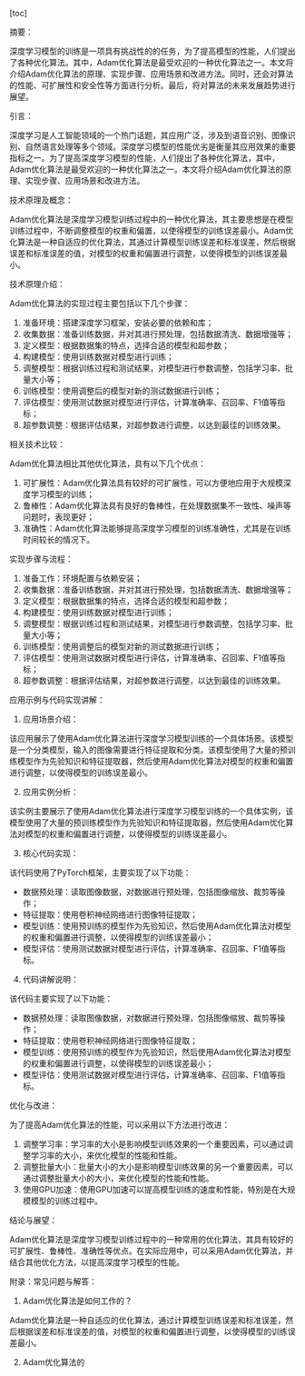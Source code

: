 
[toc]                    
                
                
摘要：

深度学习模型的训练是一项具有挑战性的的任务，为了提高模型的性能，人们提出了各种优化算法。其中，Adam优化算法是最受欢迎的一种优化算法之一。本文将介绍Adam优化算法的原理、实现步骤、应用场景和改进方法。同时，还会对算法的性能、可扩展性和安全性等方面进行分析。最后，将对算法的未来发展趋势进行展望。

引言：

深度学习是人工智能领域的一个热门话题，其应用广泛，涉及到语音识别、图像识别、自然语言处理等多个领域。深度学习模型的性能优劣是衡量其应用效果的重要指标之一。为了提高深度学习模型的性能，人们提出了各种优化算法，其中，Adam优化算法是最受欢迎的一种优化算法之一。本文将介绍Adam优化算法的原理、实现步骤、应用场景和改进方法。

技术原理及概念：

Adam优化算法是深度学习模型训练过程中的一种优化算法，其主要思想是在模型训练过程中，不断调整模型的权重和偏置，以使得模型的训练误差最小。Adam优化算法是一种自适应的优化算法，其通过计算模型训练误差和标准误差，然后根据误差和标准误差的值，对模型的权重和偏置进行调整，以使得模型的训练误差最小。

技术原理介绍：

Adam优化算法的实现过程主要包括以下几个步骤：

1. 准备环境：搭建深度学习框架，安装必要的依赖和库；
2. 收集数据：准备训练数据，并对其进行预处理，包括数据清洗、数据增强等；
3. 定义模型：根据数据集的特点，选择合适的模型和超参数；
4. 构建模型：使用训练数据对模型进行训练；
5. 调整模型：根据训练过程和测试结果，对模型进行参数调整，包括学习率、批量大小等；
6. 训练模型：使用调整后的模型对新的测试数据进行训练；
7. 评估模型：使用测试数据对模型进行评估，计算准确率、召回率、F1值等指标；
8. 超参数调整：根据评估结果，对超参数进行调整，以达到最佳的训练效果。

相关技术比较：

Adam优化算法相比其他优化算法，具有以下几个优点：

1. 可扩展性：Adam优化算法具有较好的可扩展性，可以方便地应用于大规模深度学习模型的训练；
2. 鲁棒性：Adam优化算法具有良好的鲁棒性，在处理数据集不一致性、噪声等问题时，表现更好；
3. 准确性：Adam优化算法能够提高深度学习模型的训练准确性，尤其是在训练时间较长的情况下。

实现步骤与流程：

1. 准备工作：环境配置与依赖安装；
2. 收集数据：准备训练数据，并对其进行预处理，包括数据清洗、数据增强等；
3. 定义模型：根据数据集的特点，选择合适的模型和超参数；
4. 构建模型：使用训练数据对模型进行训练；
5. 调整模型：根据训练过程和测试结果，对模型进行参数调整，包括学习率、批量大小等；
6. 训练模型：使用调整后的模型对新的测试数据进行训练；
7. 评估模型：使用测试数据对模型进行评估，计算准确率、召回率、F1值等指标；
8. 超参数调整：根据评估结果，对超参数进行调整，以达到最佳的训练效果。

应用示例与代码实现讲解：

1. 应用场景介绍：

该应用展示了使用Adam优化算法进行深度学习模型训练的一个具体场景。该模型是一个分类模型，输入的图像需要进行特征提取和分类。该模型使用了大量的预训练模型作为先验知识和特征提取器，然后使用Adam优化算法对模型的权重和偏置进行调整，以使得模型的训练误差最小。

2. 应用实例分析：

该实例主要展示了使用Adam优化算法进行深度学习模型训练的一个具体实例，该模型使用了大量的预训练模型作为先验知识和特征提取器，然后使用Adam优化算法对模型的权重和偏置进行调整，以使得模型的训练误差最小。

3. 核心代码实现：

该代码使用了PyTorch框架，主要实现了以下功能：

- 数据预处理：读取图像数据，对数据进行预处理，包括图像缩放、裁剪等操作；
- 特征提取：使用卷积神经网络进行图像特征提取；
- 模型训练：使用预训练的模型作为先验知识，然后使用Adam优化算法对模型的权重和偏置进行调整，以使得模型的训练误差最小；
- 模型评估：使用测试数据对模型进行评估，计算准确率、召回率、F1值等指标。

4. 代码讲解说明：

该代码主要实现了以下功能：

- 数据预处理：读取图像数据，对数据进行预处理，包括图像缩放、裁剪等操作；
- 特征提取：使用卷积神经网络进行图像特征提取；
- 模型训练：使用预训练的模型作为先验知识，然后使用Adam优化算法对模型的权重和偏置进行调整，以使得模型的训练误差最小；
- 模型评估：使用测试数据对模型进行评估，计算准确率、召回率、F1值等指标。

优化与改进：

为了提高Adam优化算法的性能，可以采用以下方法进行改进：

1. 调整学习率：学习率的大小是影响模型训练效果的一个重要因素，可以通过调整学习率的大小，来优化模型的性能和性能。
2. 调整批量大小：批量大小的大小是影响模型训练效果的另一个重要因素，可以通过调整批量大小的大小，来优化模型的性能和性能。
3. 使用GPU加速：使用GPU加速可以提高模型训练的速度和性能，特别是在大规模模型的训练过程中。

结论与展望：

Adam优化算法是深度学习模型训练过程中的一种常用的优化算法，其具有较好的可扩展性、鲁棒性、准确性等优点。在实际应用中，可以采用Adam优化算法，并结合其他优化方法，以提高深度学习模型的性能。

附录：常见问题与解答：

1. Adam优化算法是如何工作的？

Adam优化算法是一种自适应的优化算法，通过计算模型训练误差和标准误差，然后根据误差和标准误差的值，对模型的权重和偏置进行调整，以使得模型的训练误差最小。

2. Adam优化算法的


